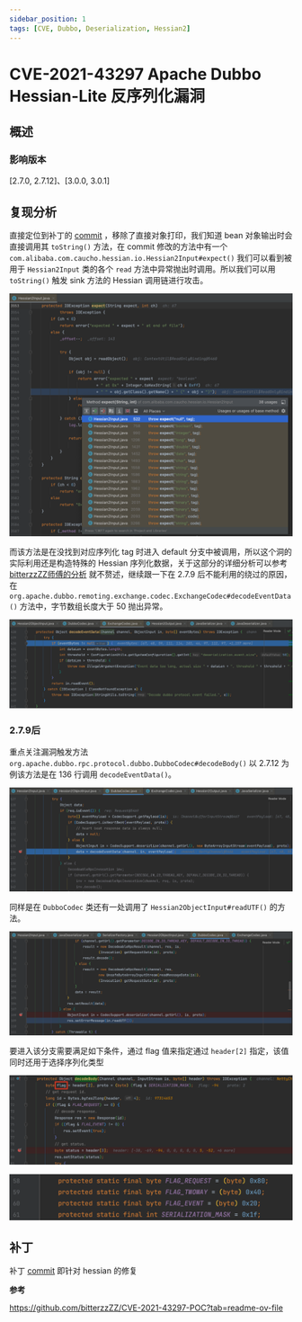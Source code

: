 ```yaml
---
sidebar_position: 1
tags: [CVE, Dubbo, Deserialization, Hessian2]
---
```


# CVE-2021-43297 Apache Dubbo Hessian-Lite 反序列化漏洞

## 概述

### 影响版本

[2.7.0, 2.7.12]、[3.0.0, 3.0.1]

## 复现分析

直接定位到补丁的 [commit](https://github.com/apache/dubbo-hessian-lite/commit/ca45bf8f8f41c6e5f7fb96c8cc6b409384de9a18) ，移除了直接对象打印，我们知道 bean 对象输出时会直接调用其 `toString()` 方法，在 commit 修改的方法中有一个 `com.alibaba.com.caucho.hessian.io.Hessian2Input#expect()` 我们可以看到被用于 `Hessian2Input` 类的各个 `read` 方法中异常抛出时调用。所以我们可以用 `toString()` 触发 sink 方法的 Hessian 调用链进行攻击。

![image-20240213140446825](attachments/image-20240213140446825.png)

而该方法是在没找到对应序列化 tag 时进入 default 分支中被调用，所以这个洞的实际利用还是构造特殊的 Hessian 序列化数据，关于这部分的详细分析可以参考 [bitterzzZZ师傅的分析](https://github.com/bitterzzZZ/CVE-2021-43297-POC?tab=readme-ov-file) 就不赘述，继续跟一下在 2.7.9 后不能利用的绕过的原因，在 `org.apache.dubbo.remoting.exchange.codec.ExchangeCodec#decodeEventData()` 方法中，字节数组长度大于 50 抛出异常。

![image-20240219090315249](attachments/image-20240219090315249.png)

### 2.7.9后

重点关注漏洞触发方法 `org.apache.dubbo.rpc.protocol.dubbo.DubboCodec#decodeBody()` 以 2.7.12 为例该方法是在 136 行调用 `decodeEventData()`。

![image-20240219093821801](attachments/image-20240219093821801.png)

同样是在 `DubboCodec` 类还有一处调用了 `Hessian2ObjectInput#readUTF()` 的方法。

![image-20240219093954078](attachments/image-20240219093954078.png)

要进入该分支需要满足如下条件，通过 flag 值来指定通过 `header[2]` 指定，该值同时还用于选择序列化类型

![image-20240219094544529](attachments/image-20240219094544529.png)

![image-20240219094725400](attachments/image-20240219094725400.png)

## 补丁

补丁 [commit](https://github.com/apache/dubbo-hessian-lite/commit/ca45bf8f8f41c6e5f7fb96c8cc6b409384de9a18) 即针对 hessian 的修复

**参考**

https://github.com/bitterzzZZ/CVE-2021-43297-POC?tab=readme-ov-file

